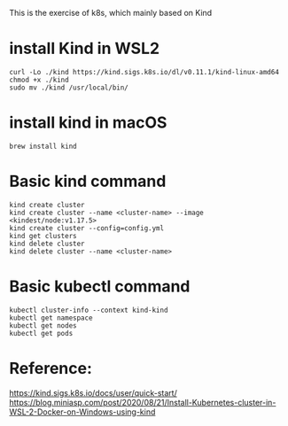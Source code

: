 This is the exercise of k8s, which mainly based on Kind 

# install Kind in WSL2
```
curl -Lo ./kind https://kind.sigs.k8s.io/dl/v0.11.1/kind-linux-amd64
chmod +x ./kind
sudo mv ./kind /usr/local/bin/
```

# install kind in macOS
```
brew install kind
```

# Basic kind command 
```
kind create cluster
kind create cluster --name <cluster-name> --image <kindest/node:v1.17.5>
kind create cluster --config=config.yml
kind get clusters
kind delete cluster
kind delete cluster --name <cluster-name>
```

# Basic kubectl command 
```
kubectl cluster-info --context kind-kind
kubectl get namespace
kubectl get nodes
kubectl get pods
```

# Reference:
https://kind.sigs.k8s.io/docs/user/quick-start/
https://blog.miniasp.com/post/2020/08/21/Install-Kubernetes-cluster-in-WSL-2-Docker-on-Windows-using-kind

